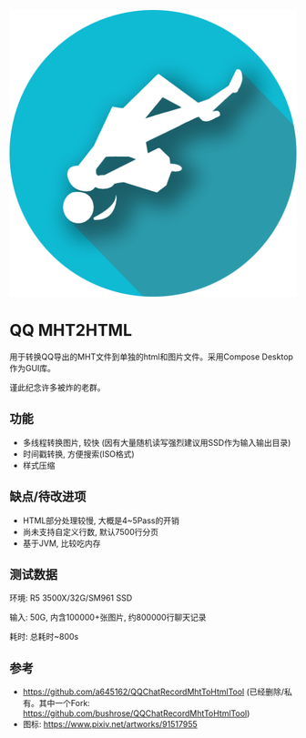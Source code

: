 ![](src/jvmMain/resources/drawables/qq-mht2html.png)

# QQ MHT2HTML

用于转换QQ导出的MHT文件到单独的html和图片文件。采用Compose Desktop作为GUI库。

谨此纪念许多被炸的老群。

## 功能

* 多线程转换图片, 较快 (因有大量随机读写强烈建议用SSD作为输入输出目录)
* 时间戳转换, 方便搜索(ISO格式)
* 样式压缩

## 缺点/待改进项

* HTML部分处理较慢, 大概是4~5Pass的开销
* 尚未支持自定义行数, 默认7500行分页
* 基于JVM, 比较吃内存

## 测试数据

环境: R5 3500X/32G/SM961 SSD

输入: 50G, 内含100000+张图片, 约800000行聊天记录

耗时: 总耗时~800s

## 参考

* https://github.com/a645162/QQChatRecordMhtToHtmlTool (已经删除/私有。其中一个Fork: https://github.com/bushrose/QQChatRecordMhtToHtmlTool)
* 图标: https://www.pixiv.net/artworks/91517955